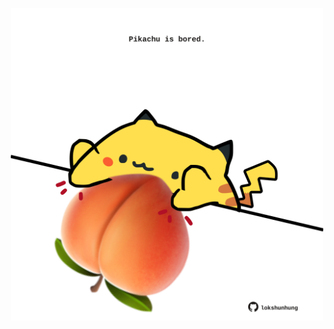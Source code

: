 <!-- built at 27/03/2023, 20:01:10 UTC -->
<p align="center">
  <img width="500" height="500" src="./ReadmeImage.svg">
</p>
